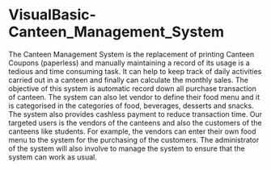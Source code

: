 # VisualBasic-Canteen_Management_System
The Canteen Management System is the replacement of printing Canteen Coupons (paperless) and manually maintaining a record of its usage is a tedious and time consuming task. It can help to keep track of daily activities carried out in a canteen and finally can calculate the monthly sales. The objective of this system is automatic record down all purchase transaction of canteen. The system can also let vendor to define their food menu and it is categorised in the categories of food, beverages, desserts and snacks. The system also provides cashless payment to reduce transaction time. Our targeted users is the vendors of the canteens and also the customers of the canteens like students. For example, the vendors can enter their own food menu to the system for the purchasing of the customers. The administrator of the system will also involve to manage the system to ensure that the system can work as usual. 
